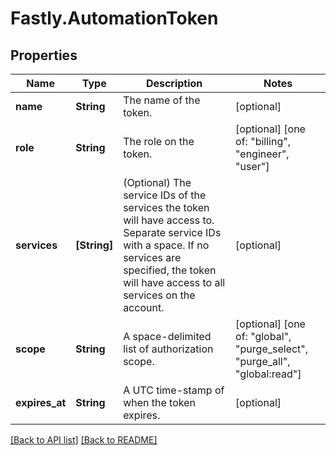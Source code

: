 # Fastly.AutomationToken

## Properties

Name | Type | Description | Notes
------------ | ------------- | ------------- | -------------
**name** | **String** | The name of the token. | [optional] 
**role** | **String** | The role on the token. | [optional]  [one of: "billing", "engineer", "user"]
**services** | **[String]** | (Optional) The service IDs of the services the token will have access to. Separate service IDs with a space. If no services are specified, the token will have access to all services on the account.  | [optional] 
**scope** | **String** | A space-delimited list of authorization scope. | [optional]  [one of: "global", "purge_select", "purge_all", "global:read"]
**expires_at** | **String** | A UTC time-stamp of when the token expires. | [optional] 


[[Back to API list]](../../README.md#endpoints) [[Back to README]](../../README.md)
